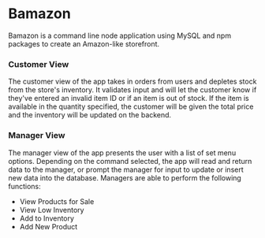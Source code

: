 # Bamazon

Bamazon is a command line node application using MySQL and npm packages to create an Amazon-like storefront. 

### Customer View
The customer view of the app takes in orders from users and depletes stock from the store's inventory. It validates input and will let the customer know if they've entered an invalid item ID or if an item is out of stock. If the item is available in the quantity specified, the customer will be given the total price and the inventory will be updated on the backend.



### Manager View
The manager view of the app presents the user with a list of set menu options. Depending on the command selected, the app will read and return data to the manager, or prompt the manager for input to update or insert new data into the database. Managers are able to perform the following functions:
* View Products for Sale
* View Low Inventory
* Add to Inventory
* Add New Product


